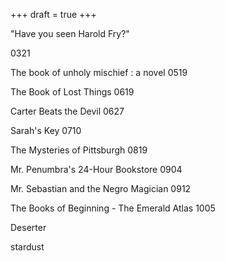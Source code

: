 +++
draft = true
+++



"Have you seen Harold Fry?"

0321




The book of unholy mischief : a novel
0519

The Book of Lost Things
0619

Carter Beats the Devil
0627

Sarah's Key
0710

The Mysteries of Pittsburgh
0819

Mr. Penumbra's 24-Hour Bookstore
0904

Mr. Sebastian and the Negro Magician
0912


The Books of Beginning - The Emerald Atlas
1005


Deserter

stardust

